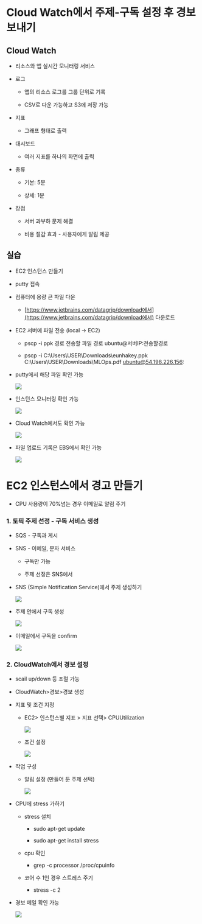 Cloud Watch에서 주제-구독 설정 후 경보 보내기
===============================

Cloud Watch
-----------

*   리소스와 앱 실시간 모니터링 서비스

*   로그
    
    *   앱의 리소스 로그를 그룹 단위로 기록
    
    *   CSV로 다운 가능하고 S3에 저장 가능

*   지표
    *   그래프 형태로 출력

*   대시보드
    *   여러 지표를 하나의 화면에 출력

*   종류
    
    *   기본: 5분
    
    *   상세: 1분

*   장점
    
    *   서버 과부하 문제 해결
    
    *   비용 절감 효과 - 사용자에게 알림 제공

실습
--

*   EC2 인스턴스 만들기

*   putty 접속

*   컴퓨터에 용량 큰 파일 다운
    *   [https://www.jetbrains.com/datagrip/download에서](https://www.jetbrains.com/datagrip/download에서) 다운로드

*   EC2 서버에 파일 전송 (local → EC2)
    
    *   pscp -i ppk 경로 전송할 파일 경로 ubuntu@서버IP:전송할경로
    
    *   pscp -i C:\\Users\\USER\\Downloads\\eunhakey.ppk C:\\Users\\USER\\Downloads\\MLOps.pdf [ubuntu@54.198.226.156](mailto:ubuntu@54.198.226.156):

*   putty에서 해당 파일 확인 가능
    
    [![](Cloud%20Watch%E1%84%8B%E1%85%A6%E1%84%89%E1%85%A5%20%E1%84%8C%E1%85%AE%E1%84%8C%E1%85%A6-%E1%84%80%E1%85%AE%E1%84%83%E1%85%A9%E1%86%A8%20%E1%84%89%E1%85%A5%E1%86%AF%E1%84%8C%E1%85%A5%E1%86%BC%20%E1%84%92%E1%85%AE%20%E1%84%80%E1%85%A7%E1%86%BC%E1%84%87%E1%85%A9%20%E1%84%87%E1%85%A9%E1%84%82%E1%85%A2%E1%84%80%E1%85%B5%2003d63ee7a0514d819ec2bef79b8dc42e/Untitled.png)](Cloud%20Watch%E1%84%8B%E1%85%A6%E1%84%89%E1%85%A5%20%E1%84%8C%E1%85%AE%E1%84%8C%E1%85%A6-%E1%84%80%E1%85%AE%E1%84%83%E1%85%A9%E1%86%A8%20%E1%84%89%E1%85%A5%E1%86%AF%E1%84%8C%E1%85%A5%E1%86%BC%20%E1%84%92%E1%85%AE%20%E1%84%80%E1%85%A7%E1%86%BC%E1%84%87%E1%85%A9%20%E1%84%87%E1%85%A9%E1%84%82%E1%85%A2%E1%84%80%E1%85%B5%2003d63ee7a0514d819ec2bef79b8dc42e/Untitled.png)
    

*   인스턴스 모니터링 확인 가능
    
    [![](Cloud%20Watch%E1%84%8B%E1%85%A6%E1%84%89%E1%85%A5%20%E1%84%8C%E1%85%AE%E1%84%8C%E1%85%A6-%E1%84%80%E1%85%AE%E1%84%83%E1%85%A9%E1%86%A8%20%E1%84%89%E1%85%A5%E1%86%AF%E1%84%8C%E1%85%A5%E1%86%BC%20%E1%84%92%E1%85%AE%20%E1%84%80%E1%85%A7%E1%86%BC%E1%84%87%E1%85%A9%20%E1%84%87%E1%85%A9%E1%84%82%E1%85%A2%E1%84%80%E1%85%B5%2003d63ee7a0514d819ec2bef79b8dc42e/Untitled%201.png)](Cloud%20Watch%E1%84%8B%E1%85%A6%E1%84%89%E1%85%A5%20%E1%84%8C%E1%85%AE%E1%84%8C%E1%85%A6-%E1%84%80%E1%85%AE%E1%84%83%E1%85%A9%E1%86%A8%20%E1%84%89%E1%85%A5%E1%86%AF%E1%84%8C%E1%85%A5%E1%86%BC%20%E1%84%92%E1%85%AE%20%E1%84%80%E1%85%A7%E1%86%BC%E1%84%87%E1%85%A9%20%E1%84%87%E1%85%A9%E1%84%82%E1%85%A2%E1%84%80%E1%85%B5%2003d63ee7a0514d819ec2bef79b8dc42e/Untitled%201.png)
    

*   Cloud Watch에서도 확인 가능
    
    [![](Cloud%20Watch%E1%84%8B%E1%85%A6%E1%84%89%E1%85%A5%20%E1%84%8C%E1%85%AE%E1%84%8C%E1%85%A6-%E1%84%80%E1%85%AE%E1%84%83%E1%85%A9%E1%86%A8%20%E1%84%89%E1%85%A5%E1%86%AF%E1%84%8C%E1%85%A5%E1%86%BC%20%E1%84%92%E1%85%AE%20%E1%84%80%E1%85%A7%E1%86%BC%E1%84%87%E1%85%A9%20%E1%84%87%E1%85%A9%E1%84%82%E1%85%A2%E1%84%80%E1%85%B5%2003d63ee7a0514d819ec2bef79b8dc42e/Untitled%202.png)](Cloud%20Watch%E1%84%8B%E1%85%A6%E1%84%89%E1%85%A5%20%E1%84%8C%E1%85%AE%E1%84%8C%E1%85%A6-%E1%84%80%E1%85%AE%E1%84%83%E1%85%A9%E1%86%A8%20%E1%84%89%E1%85%A5%E1%86%AF%E1%84%8C%E1%85%A5%E1%86%BC%20%E1%84%92%E1%85%AE%20%E1%84%80%E1%85%A7%E1%86%BC%E1%84%87%E1%85%A9%20%E1%84%87%E1%85%A9%E1%84%82%E1%85%A2%E1%84%80%E1%85%B5%2003d63ee7a0514d819ec2bef79b8dc42e/Untitled%202.png)
    

*   파일 업로드 기록은 EBS에서 확인 가능
    
    [![](Cloud%20Watch%E1%84%8B%E1%85%A6%E1%84%89%E1%85%A5%20%E1%84%8C%E1%85%AE%E1%84%8C%E1%85%A6-%E1%84%80%E1%85%AE%E1%84%83%E1%85%A9%E1%86%A8%20%E1%84%89%E1%85%A5%E1%86%AF%E1%84%8C%E1%85%A5%E1%86%BC%20%E1%84%92%E1%85%AE%20%E1%84%80%E1%85%A7%E1%86%BC%E1%84%87%E1%85%A9%20%E1%84%87%E1%85%A9%E1%84%82%E1%85%A2%E1%84%80%E1%85%B5%2003d63ee7a0514d819ec2bef79b8dc42e/Untitled%203.png)](Cloud%20Watch%E1%84%8B%E1%85%A6%E1%84%89%E1%85%A5%20%E1%84%8C%E1%85%AE%E1%84%8C%E1%85%A6-%E1%84%80%E1%85%AE%E1%84%83%E1%85%A9%E1%86%A8%20%E1%84%89%E1%85%A5%E1%86%AF%E1%84%8C%E1%85%A5%E1%86%BC%20%E1%84%92%E1%85%AE%20%E1%84%80%E1%85%A7%E1%86%BC%E1%84%87%E1%85%A9%20%E1%84%87%E1%85%A9%E1%84%82%E1%85%A2%E1%84%80%E1%85%B5%2003d63ee7a0514d819ec2bef79b8dc42e/Untitled%203.png)
    

EC2 인스턴스에서 경고 만들기
=================

*   CPU 사용량이 70%넘는 경우 이메일로 알림 주기

### 1\. 토픽 주제 선정 - 구독 서비스 생성

*   SQS - 구독과 게시

*   SNS - 이메일, 문자 서비스
    
    *   구독만 가능
    
    *   주제 선정은 SNS에서

*   SNS (Simple Notification Service)에서 주제 생성하기
    
    [![](Cloud%20Watch%E1%84%8B%E1%85%A6%E1%84%89%E1%85%A5%20%E1%84%8C%E1%85%AE%E1%84%8C%E1%85%A6-%E1%84%80%E1%85%AE%E1%84%83%E1%85%A9%E1%86%A8%20%E1%84%89%E1%85%A5%E1%86%AF%E1%84%8C%E1%85%A5%E1%86%BC%20%E1%84%92%E1%85%AE%20%E1%84%80%E1%85%A7%E1%86%BC%E1%84%87%E1%85%A9%20%E1%84%87%E1%85%A9%E1%84%82%E1%85%A2%E1%84%80%E1%85%B5%2003d63ee7a0514d819ec2bef79b8dc42e/Untitled%204.png)](Cloud%20Watch%E1%84%8B%E1%85%A6%E1%84%89%E1%85%A5%20%E1%84%8C%E1%85%AE%E1%84%8C%E1%85%A6-%E1%84%80%E1%85%AE%E1%84%83%E1%85%A9%E1%86%A8%20%E1%84%89%E1%85%A5%E1%86%AF%E1%84%8C%E1%85%A5%E1%86%BC%20%E1%84%92%E1%85%AE%20%E1%84%80%E1%85%A7%E1%86%BC%E1%84%87%E1%85%A9%20%E1%84%87%E1%85%A9%E1%84%82%E1%85%A2%E1%84%80%E1%85%B5%2003d63ee7a0514d819ec2bef79b8dc42e/Untitled%204.png)
    

*   주제 안에서 구독 생성
    
    [![](Cloud%20Watch%E1%84%8B%E1%85%A6%E1%84%89%E1%85%A5%20%E1%84%8C%E1%85%AE%E1%84%8C%E1%85%A6-%E1%84%80%E1%85%AE%E1%84%83%E1%85%A9%E1%86%A8%20%E1%84%89%E1%85%A5%E1%86%AF%E1%84%8C%E1%85%A5%E1%86%BC%20%E1%84%92%E1%85%AE%20%E1%84%80%E1%85%A7%E1%86%BC%E1%84%87%E1%85%A9%20%E1%84%87%E1%85%A9%E1%84%82%E1%85%A2%E1%84%80%E1%85%B5%2003d63ee7a0514d819ec2bef79b8dc42e/Untitled%205.png)](Cloud%20Watch%E1%84%8B%E1%85%A6%E1%84%89%E1%85%A5%20%E1%84%8C%E1%85%AE%E1%84%8C%E1%85%A6-%E1%84%80%E1%85%AE%E1%84%83%E1%85%A9%E1%86%A8%20%E1%84%89%E1%85%A5%E1%86%AF%E1%84%8C%E1%85%A5%E1%86%BC%20%E1%84%92%E1%85%AE%20%E1%84%80%E1%85%A7%E1%86%BC%E1%84%87%E1%85%A9%20%E1%84%87%E1%85%A9%E1%84%82%E1%85%A2%E1%84%80%E1%85%B5%2003d63ee7a0514d819ec2bef79b8dc42e/Untitled%205.png)
    

*   이메일에서 구독을 confirm
    
    [![](Cloud%20Watch%E1%84%8B%E1%85%A6%E1%84%89%E1%85%A5%20%E1%84%8C%E1%85%AE%E1%84%8C%E1%85%A6-%E1%84%80%E1%85%AE%E1%84%83%E1%85%A9%E1%86%A8%20%E1%84%89%E1%85%A5%E1%86%AF%E1%84%8C%E1%85%A5%E1%86%BC%20%E1%84%92%E1%85%AE%20%E1%84%80%E1%85%A7%E1%86%BC%E1%84%87%E1%85%A9%20%E1%84%87%E1%85%A9%E1%84%82%E1%85%A2%E1%84%80%E1%85%B5%2003d63ee7a0514d819ec2bef79b8dc42e/Untitled%206.png)](Cloud%20Watch%E1%84%8B%E1%85%A6%E1%84%89%E1%85%A5%20%E1%84%8C%E1%85%AE%E1%84%8C%E1%85%A6-%E1%84%80%E1%85%AE%E1%84%83%E1%85%A9%E1%86%A8%20%E1%84%89%E1%85%A5%E1%86%AF%E1%84%8C%E1%85%A5%E1%86%BC%20%E1%84%92%E1%85%AE%20%E1%84%80%E1%85%A7%E1%86%BC%E1%84%87%E1%85%A9%20%E1%84%87%E1%85%A9%E1%84%82%E1%85%A2%E1%84%80%E1%85%B5%2003d63ee7a0514d819ec2bef79b8dc42e/Untitled%206.png)
    

### 2\. CloudWatch에서 경보 설정

*   scail up/down 등 조절 가능

*   CloudWatch>경보>경보 생성

*   지표 및 조건 지정
    
    *   EC2> 인스턴스별 지표 > 지표 선택> CPUUtilization
        
        [![](Cloud%20Watch%E1%84%8B%E1%85%A6%E1%84%89%E1%85%A5%20%E1%84%8C%E1%85%AE%E1%84%8C%E1%85%A6-%E1%84%80%E1%85%AE%E1%84%83%E1%85%A9%E1%86%A8%20%E1%84%89%E1%85%A5%E1%86%AF%E1%84%8C%E1%85%A5%E1%86%BC%20%E1%84%92%E1%85%AE%20%E1%84%80%E1%85%A7%E1%86%BC%E1%84%87%E1%85%A9%20%E1%84%87%E1%85%A9%E1%84%82%E1%85%A2%E1%84%80%E1%85%B5%2003d63ee7a0514d819ec2bef79b8dc42e/Untitled%207.png)](Cloud%20Watch%E1%84%8B%E1%85%A6%E1%84%89%E1%85%A5%20%E1%84%8C%E1%85%AE%E1%84%8C%E1%85%A6-%E1%84%80%E1%85%AE%E1%84%83%E1%85%A9%E1%86%A8%20%E1%84%89%E1%85%A5%E1%86%AF%E1%84%8C%E1%85%A5%E1%86%BC%20%E1%84%92%E1%85%AE%20%E1%84%80%E1%85%A7%E1%86%BC%E1%84%87%E1%85%A9%20%E1%84%87%E1%85%A9%E1%84%82%E1%85%A2%E1%84%80%E1%85%B5%2003d63ee7a0514d819ec2bef79b8dc42e/Untitled%207.png)
        
    
    *   조건 설정
        
        [![](Cloud%20Watch%E1%84%8B%E1%85%A6%E1%84%89%E1%85%A5%20%E1%84%8C%E1%85%AE%E1%84%8C%E1%85%A6-%E1%84%80%E1%85%AE%E1%84%83%E1%85%A9%E1%86%A8%20%E1%84%89%E1%85%A5%E1%86%AF%E1%84%8C%E1%85%A5%E1%86%BC%20%E1%84%92%E1%85%AE%20%E1%84%80%E1%85%A7%E1%86%BC%E1%84%87%E1%85%A9%20%E1%84%87%E1%85%A9%E1%84%82%E1%85%A2%E1%84%80%E1%85%B5%2003d63ee7a0514d819ec2bef79b8dc42e/Untitled%208.png)](Cloud%20Watch%E1%84%8B%E1%85%A6%E1%84%89%E1%85%A5%20%E1%84%8C%E1%85%AE%E1%84%8C%E1%85%A6-%E1%84%80%E1%85%AE%E1%84%83%E1%85%A9%E1%86%A8%20%E1%84%89%E1%85%A5%E1%86%AF%E1%84%8C%E1%85%A5%E1%86%BC%20%E1%84%92%E1%85%AE%20%E1%84%80%E1%85%A7%E1%86%BC%E1%84%87%E1%85%A9%20%E1%84%87%E1%85%A9%E1%84%82%E1%85%A2%E1%84%80%E1%85%B5%2003d63ee7a0514d819ec2bef79b8dc42e/Untitled%208.png)
        

*   작업 구성
    *   알림 설정 (만들어 둔 주제 선택)
        
        [![](Cloud%20Watch%E1%84%8B%E1%85%A6%E1%84%89%E1%85%A5%20%E1%84%8C%E1%85%AE%E1%84%8C%E1%85%A6-%E1%84%80%E1%85%AE%E1%84%83%E1%85%A9%E1%86%A8%20%E1%84%89%E1%85%A5%E1%86%AF%E1%84%8C%E1%85%A5%E1%86%BC%20%E1%84%92%E1%85%AE%20%E1%84%80%E1%85%A7%E1%86%BC%E1%84%87%E1%85%A9%20%E1%84%87%E1%85%A9%E1%84%82%E1%85%A2%E1%84%80%E1%85%B5%2003d63ee7a0514d819ec2bef79b8dc42e/Untitled%209.png)](Cloud%20Watch%E1%84%8B%E1%85%A6%E1%84%89%E1%85%A5%20%E1%84%8C%E1%85%AE%E1%84%8C%E1%85%A6-%E1%84%80%E1%85%AE%E1%84%83%E1%85%A9%E1%86%A8%20%E1%84%89%E1%85%A5%E1%86%AF%E1%84%8C%E1%85%A5%E1%86%BC%20%E1%84%92%E1%85%AE%20%E1%84%80%E1%85%A7%E1%86%BC%E1%84%87%E1%85%A9%20%E1%84%87%E1%85%A9%E1%84%82%E1%85%A2%E1%84%80%E1%85%B5%2003d63ee7a0514d819ec2bef79b8dc42e/Untitled%209.png)
        

*   CPU에 stress 가하기
    
    *   stress 설치
        
        *   sudo apt-get update
        
        *   sudo apt-get install stress
    
    *   cpu 확인
        *   grep -c processor /proc/cpuinfo
    
    *   코어 수 1인 경우 스트레스 주기
        *   stress -c 2

*   경보 메일 확인 가능
    
    [![](Cloud%20Watch%E1%84%8B%E1%85%A6%E1%84%89%E1%85%A5%20%E1%84%8C%E1%85%AE%E1%84%8C%E1%85%A6-%E1%84%80%E1%85%AE%E1%84%83%E1%85%A9%E1%86%A8%20%E1%84%89%E1%85%A5%E1%86%AF%E1%84%8C%E1%85%A5%E1%86%BC%20%E1%84%92%E1%85%AE%20%E1%84%80%E1%85%A7%E1%86%BC%E1%84%87%E1%85%A9%20%E1%84%87%E1%85%A9%E1%84%82%E1%85%A2%E1%84%80%E1%85%B5%2003d63ee7a0514d819ec2bef79b8dc42e/Untitled%2010.png)](Cloud%20Watch%E1%84%8B%E1%85%A6%E1%84%89%E1%85%A5%20%E1%84%8C%E1%85%AE%E1%84%8C%E1%85%A6-%E1%84%80%E1%85%AE%E1%84%83%E1%85%A9%E1%86%A8%20%E1%84%89%E1%85%A5%E1%86%AF%E1%84%8C%E1%85%A5%E1%86%BC%20%E1%84%92%E1%85%AE%20%E1%84%80%E1%85%A7%E1%86%BC%E1%84%87%E1%85%A9%20%E1%84%87%E1%85%A9%E1%84%82%E1%85%A2%E1%84%80%E1%85%B5%2003d63ee7a0514d819ec2bef79b8dc42e/Untitled%2010.png)